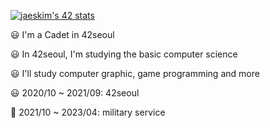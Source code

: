 [![jaeskim's 42 stats](https://badge42.herokuapp.com/api/stats/heryu)](https://github.com/JaeSeoKim/badge42)

😃 I'm a Cadet in 42seoul

😃 In 42seoul, I'm studying the basic computer science

😃 I'll study computer graphic, game programming and more


😃 2020/10 ~ 2021/09: 42seoul

🤣 2021/10 ~ 2023/04: military service

